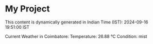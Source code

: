 # My Project

This content is dynamically generated in Indian Time (IST): 2024-09-16 19:51:00 IST


Current Weather in Coimbatore:
Temperature: 26.88 °C
Condition: mist
